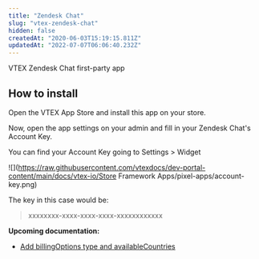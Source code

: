 ```yaml
---
title: "Zendesk Chat"
slug: "vtex-zendesk-chat"
hidden: false
createdAt: "2020-06-03T15:19:15.811Z"
updatedAt: "2022-07-07T06:06:40.232Z"
---
```

VTEX Zendesk Chat first-party app

## How to install

Open the VTEX App Store and install this app on your store.

Now, open the app settings on your admin and fill in your Zendesk Chat's Account Key.

You can find your Account Key going to Settings > Widget

![](https://raw.githubusercontent.com/vtexdocs/dev-portal-content/main/docs/vtex-io/Store Framework Apps/pixel-apps/account-key.png)

The key in this case would be:
> xxxxxxxx-xxxx-xxxx-xxxx-xxxxxxxxxxxx


**Upcoming documentation:**

 - [Add billingOptions type and availableCountries](https://github.com/vtex-apps/zendesk-chat/pull/11)